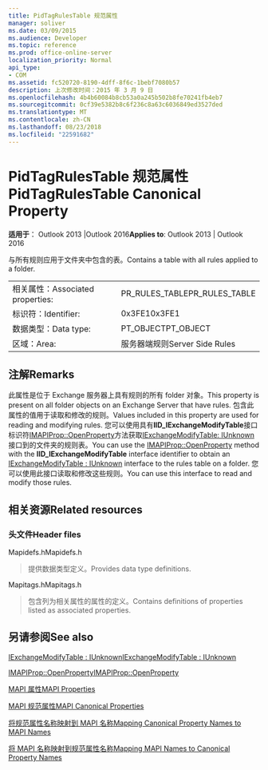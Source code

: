 ```yaml
---
title: PidTagRulesTable 规范属性
manager: soliver
ms.date: 03/09/2015
ms.audience: Developer
ms.topic: reference
ms.prod: office-online-server
localization_priority: Normal
api_type:
- COM
ms.assetid: fc520720-8190-4dff-8f6c-1bebf7080b57
description: 上次修改时间：2015 年 3 月 9 日
ms.openlocfilehash: 4b4b60084b8cb53a0a245b502b8fe70241fb4eb7
ms.sourcegitcommit: 0cf39e5382b8c6f236c8a63c6036849ed3527ded
ms.translationtype: MT
ms.contentlocale: zh-CN
ms.lasthandoff: 08/23/2018
ms.locfileid: "22591682"
---
```

# <a name="pidtagrulestable-canonical-property"></a><span data-ttu-id="7576a-103">PidTagRulesTable 规范属性</span><span class="sxs-lookup"><span data-stu-id="7576a-103">PidTagRulesTable Canonical Property</span></span>

  
  
<span data-ttu-id="7576a-104">**适用于**： Outlook 2013 |Outlook 2016</span><span class="sxs-lookup"><span data-stu-id="7576a-104">**Applies to**: Outlook 2013 | Outlook 2016</span></span> 
  
<span data-ttu-id="7576a-105">与所有规则应用于文件夹中包含的表。</span><span class="sxs-lookup"><span data-stu-id="7576a-105">Contains a table with all rules applied to a folder.</span></span>
  
|||
|:-----|:-----|
|<span data-ttu-id="7576a-106">相关属性：</span><span class="sxs-lookup"><span data-stu-id="7576a-106">Associated properties:</span></span>  <br/> |<span data-ttu-id="7576a-107">PR_RULES_TABLE</span><span class="sxs-lookup"><span data-stu-id="7576a-107">PR_RULES_TABLE</span></span>  <br/> |
|<span data-ttu-id="7576a-108">标识符：</span><span class="sxs-lookup"><span data-stu-id="7576a-108">Identifier:</span></span>  <br/> |<span data-ttu-id="7576a-109">0x3FE1</span><span class="sxs-lookup"><span data-stu-id="7576a-109">0x3FE1</span></span>  <br/> |
|<span data-ttu-id="7576a-110">数据类型：</span><span class="sxs-lookup"><span data-stu-id="7576a-110">Data type:</span></span>  <br/> |<span data-ttu-id="7576a-111">PT_OBJECT</span><span class="sxs-lookup"><span data-stu-id="7576a-111">PT_OBJECT</span></span>  <br/> |
|<span data-ttu-id="7576a-112">区域：</span><span class="sxs-lookup"><span data-stu-id="7576a-112">Area:</span></span>  <br/> |<span data-ttu-id="7576a-113">服务器端规则</span><span class="sxs-lookup"><span data-stu-id="7576a-113">Server Side Rules</span></span>  <br/> |
   
## <a name="remarks"></a><span data-ttu-id="7576a-114">注解</span><span class="sxs-lookup"><span data-stu-id="7576a-114">Remarks</span></span>

<span data-ttu-id="7576a-115">此属性是位于 Exchange 服务器上具有规则的所有 folder 对象。</span><span class="sxs-lookup"><span data-stu-id="7576a-115">This property is present on all folder objects on an Exchange Server that have rules.</span></span> <span data-ttu-id="7576a-116">包含此属性的值用于读取和修改的规则。</span><span class="sxs-lookup"><span data-stu-id="7576a-116">Values included in this property are used for reading and modifying rules.</span></span> <span data-ttu-id="7576a-117">您可以使用具有**IID_IExchangeModifyTable**接口标识符[IMAPIProp::OpenProperty](imapiprop-openproperty.md)方法获取[IExchangeModifyTable: IUnknown](iexchangemodifytableiunknown.md)接口到的文件夹的规则表。</span><span class="sxs-lookup"><span data-stu-id="7576a-117">You can use the [IMAPIProp::OpenProperty](imapiprop-openproperty.md) method with the **IID_IExchangeModifyTable** interface identifier to obtain an [IExchangeModifyTable : IUnknown](iexchangemodifytableiunknown.md) interface to the rules table on a folder.</span></span> <span data-ttu-id="7576a-118">您可以使用此接口读取和修改这些规则。</span><span class="sxs-lookup"><span data-stu-id="7576a-118">You can use this interface to read and modify those rules.</span></span> 
  
## <a name="related-resources"></a><span data-ttu-id="7576a-119">相关资源</span><span class="sxs-lookup"><span data-stu-id="7576a-119">Related resources</span></span>

### <a name="header-files"></a><span data-ttu-id="7576a-120">头文件</span><span class="sxs-lookup"><span data-stu-id="7576a-120">Header files</span></span>

<span data-ttu-id="7576a-121">Mapidefs.h</span><span class="sxs-lookup"><span data-stu-id="7576a-121">Mapidefs.h</span></span>
  
> <span data-ttu-id="7576a-122">提供数据类型定义。</span><span class="sxs-lookup"><span data-stu-id="7576a-122">Provides data type definitions.</span></span>
    
<span data-ttu-id="7576a-123">Mapitags.h</span><span class="sxs-lookup"><span data-stu-id="7576a-123">Mapitags.h</span></span>
  
> <span data-ttu-id="7576a-124">包含列为相关属性的属性的定义。</span><span class="sxs-lookup"><span data-stu-id="7576a-124">Contains definitions of properties listed as associated properties.</span></span> 
    
## <a name="see-also"></a><span data-ttu-id="7576a-125">另请参阅</span><span class="sxs-lookup"><span data-stu-id="7576a-125">See also</span></span>



[<span data-ttu-id="7576a-126">IExchangeModifyTable : IUnknown</span><span class="sxs-lookup"><span data-stu-id="7576a-126">IExchangeModifyTable : IUnknown</span></span>](iexchangemodifytableiunknown.md)
  
[<span data-ttu-id="7576a-127">IMAPIProp::OpenProperty</span><span class="sxs-lookup"><span data-stu-id="7576a-127">IMAPIProp::OpenProperty</span></span>](imapiprop-openproperty.md)


[<span data-ttu-id="7576a-128">MAPI 属性</span><span class="sxs-lookup"><span data-stu-id="7576a-128">MAPI Properties</span></span>](mapi-properties.md)
  
[<span data-ttu-id="7576a-129">MAPI 规范属性</span><span class="sxs-lookup"><span data-stu-id="7576a-129">MAPI Canonical Properties</span></span>](mapi-canonical-properties.md)
  
[<span data-ttu-id="7576a-130">将规范属性名称映射到 MAPI 名称</span><span class="sxs-lookup"><span data-stu-id="7576a-130">Mapping Canonical Property Names to MAPI Names</span></span>](mapping-canonical-property-names-to-mapi-names.md)
  
[<span data-ttu-id="7576a-131">将 MAPI 名称映射到规范属性名称</span><span class="sxs-lookup"><span data-stu-id="7576a-131">Mapping MAPI Names to Canonical Property Names</span></span>](mapping-mapi-names-to-canonical-property-names.md)


